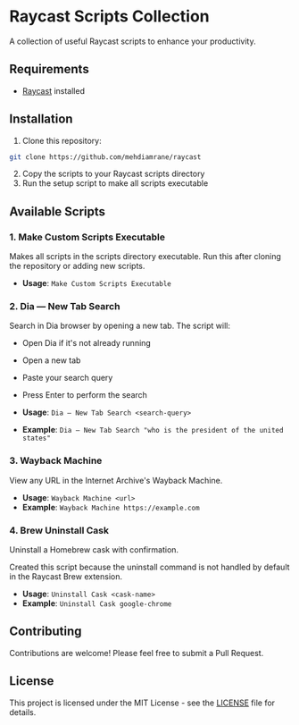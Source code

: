 # Raycast Scripts Collection

A collection of useful Raycast scripts to enhance your productivity.

## Requirements

- [Raycast](https://raycast.com/) installed

## Installation

1. Clone this repository:

```bash
git clone https://github.com/mehdiamrane/raycast
```

2. Copy the scripts to your Raycast scripts directory
3. Run the setup script to make all scripts executable

## Available Scripts

### 1. Make Custom Scripts Executable

Makes all scripts in the scripts directory executable. Run this after cloning the repository or adding new scripts.

- **Usage**: `Make Custom Scripts Executable`

### 2. Dia — New Tab Search

Search in Dia browser by opening a new tab. The script will:

- Open Dia if it's not already running
- Open a new tab
- Paste your search query
- Press Enter to perform the search

- **Usage**: `Dia — New Tab Search <search-query>`
- **Example**: `Dia — New Tab Search "who is the president of the united states"`

### 3. Wayback Machine

View any URL in the Internet Archive's Wayback Machine.

- **Usage**: `Wayback Machine <url>`
- **Example**: `Wayback Machine https://example.com`

### 4. Brew Uninstall Cask

Uninstall a Homebrew cask with confirmation.

Created this script because the uninstall command is not handled by default in the Raycast Brew extension.

- **Usage**: `Uninstall Cask <cask-name>`
- **Example**: `Uninstall Cask google-chrome`

## Contributing

Contributions are welcome! Please feel free to submit a Pull Request.

## License

This project is licensed under the MIT License - see the [LICENSE](LICENSE) file for details.

